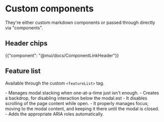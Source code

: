 # Custom components

<p class="description">They're either custom markdown components or passed through directly via "components".</p>

## Header chips

{{"component": "@mui/docs/ComponentLinkHeader"}}

## Feature list

Available through the custom `<featureList>` tag.

<featureList>
- Manages modal stacking when one-at-a-time just isn't enough.
- Creates a backdrop, for disabling interaction below the modal.est
- It disables scrolling of the page content while open.
- It properly manages focus; moving to the modal content, and keeping it there until the modal is closed.
- Adds the appropriate ARIA roles automatically.
</featureList>
